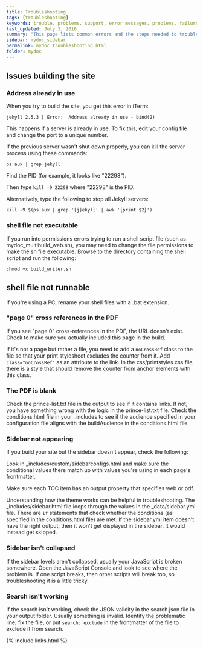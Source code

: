 ```yaml
---
title: Troubleshooting
tags: [troubleshooting]
keywords: trouble, problems, support, error messages, problems, failure, error, #fail
last_updated: July 3, 2016
summary: "This page lists common errors and the steps needed to troubleshoot them."
sidebar: mydoc_sidebar
permalink: mydoc_troubleshooting.html
folder: mydoc
---
```


## Issues building the site

### Address already in use

When you try to build the site, you get this error in iTerm:

```
jekyll 2.5.3 | Error:  Address already in use - bind(2)
```
This happens if a server is already in use. To fix this, edit your config file and change the port to a unique number.

If the previous server wasn't shut down properly, you can kill the server process using these commands:

`ps aux | grep jekyll`

Find the PID (for example, it  looks like "22298").

Then type `kill -9 22298` where "22298" is the PID.

Alternatively, type the following to stop all Jekyll servers:

```
kill -9 $(ps aux | grep '[j]ekyll' | awk '{print $2}')
```

### shell file not executable

If you run into permissions errors trying to run a shell script file (such as mydoc_multibuild_web.sh), you may need to change the file permissions to make the sh file executable. Browse to the directory containing the shell script and run the following:

```
chmod +x build_writer.sh
```

## shell file not runnable

If you're using a PC, rename your shell files with a .bat extension.

### "page 0" cross references in the PDF

If you see "page 0" cross-references in the PDF, the URL doesn't exist. Check to make sure you actually included this page in the build.

If it's not a page but rather a file, you need to add a `noCrossRef` class to the file so that your print stylesheet excludes the counter from it. Add `class="noCrossRef"` as an attribute to the link. In the css/printstyles.css file, there is a style that should remove the counter from anchor elements with this class.

### The PDF is blank

Check the prince-list.txt file in the output to see if it contains links. If not, you have something wrong with the logic in the prince-list.txt file. Check the conditions.html file in your \_includes to see if the audience specified in your configuration file aligns with the buildAudience in the conditions.html file

### Sidebar not appearing

If you build your site but the sidebar doesn't appear, check the following:

Look in \_includes/custom/sidebarconfigs.html and make sure the conditional values there match up with values you're using in each page's frontmatter.

Make sure each TOC item has an output property that specifies web or pdf.

Understanding how the theme works can be helpful in troubleshooting. The \_includes/sidebar.html file loops through the values in the \_data/sidebar.yml file. There are `if` statements that check whether the conditions (as specified in the conditions.html file) are met. If the sidebar.yml item doesn't have the right output, then it won't get displayed in the sidebar. It would instead get skipped.

### Sidebar isn't collapsed

If the sidebar levels aren't collapsed, usually your JavaScript is broken somewhere. Open the JavaScript Console and look to see where the problem is. If one script breaks, then other scripts will break too, so troubleshooting it is a little tricky.

### Search isn't working

If the search isn't working, check the JSON validity in the search.json file in your output folder. Usually something is invalid. Identify the problematic line, fix the file, or put `search: exclude` in the frontmatter of the file to exclude it from search.

{% include links.html %}
